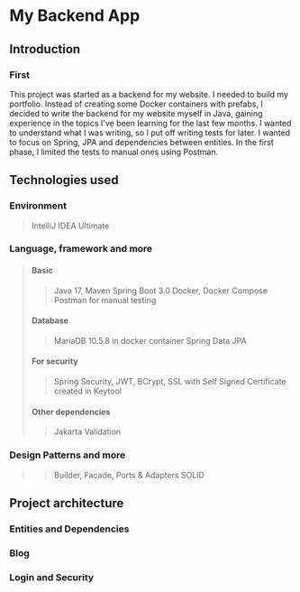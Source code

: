 # My Backend App

## Introduction
### First
This project was started as a backend for my website.
I needed to build my portfolio.
Instead of creating some Docker containers with prefabs, I decided to write the backend for my website myself in Java, gaining experience in the topics I've been learning for the last few months.
I wanted to understand what I was writing, so I put off writing tests for later. I wanted to focus on Spring, JPA and dependencies between entities. In the first phase, I limited the tests to manual ones using Postman.

## Technologies used

### Environment
>IntelliJ IDEA Ultimate
### Language, framework and more
>#### Basic
>>Java 17, Maven
>>Spring Boot 3.0
>>Docker, Docker Compose
>>Postman for manual testing 
>#### Database
>>MariaDB 10.5.8 in docker container
>>Spring Data JPA
>#### For security
>>Spring Security, JWT, BCrypt, SSL with Self Signed Certificate created in Keytool
>#### Other dependencies 
>>Jakarta Validation 
### Design Patterns and more
>>Builder, Facade, Ports & Adapters
>>SOLID

## Project architecture

### Entities and Dependencies

### Blog

### Login and Security